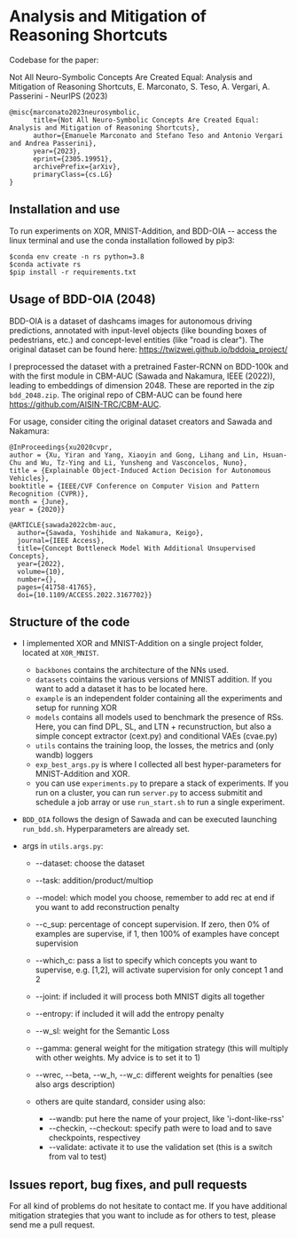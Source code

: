 # Analysis and Mitigation of Reasoning Shortcuts

Codebase for the paper: 

Not All Neuro-Symbolic Concepts Are Created Equal: Analysis and Mitigation of Reasoning Shortcuts, E. Marconato, S. Teso, A. Vergari, A. Passerini - NeurIPS (2023)

```
@misc{marconato2023neurosymbolic,
      title={Not All Neuro-Symbolic Concepts Are Created Equal: Analysis and Mitigation of Reasoning Shortcuts}, 
      author={Emanuele Marconato and Stefano Teso and Antonio Vergari and Andrea Passerini},
      year={2023},
      eprint={2305.19951},
      archivePrefix={arXiv},
      primaryClass={cs.LG}
}
```

## Installation and use

To run experiments on XOR, MNIST-Addition, and BDD-OIA -- access the linux terminal and use the conda installation followed by pip3:

```
$conda env create -n rs python=3.8
$conda activate rs
$pip install -r requirements.txt
```


## Usage of BDD-OIA (2048)

BDD-OIA is a dataset of dashcams images for autonomous driving predictions, annotated with input-level objects (like bounding boxes of pedestrians, etc.) and concept-level entities (like "road is clear"). The original dataset can be found here: https://twizwei.github.io/bddoia_project/

I preprocessed the dataset with a pretrained Faster-RCNN on BDD-100k and with the first module in CBM-AUC (Sawada and Nakamura, IEEE (2022)), leading to embeddings of dimension 2048. These are reported in the zip ```bdd_2048.zip```. The original repo of CBM-AUC can be found here https://github.com/AISIN-TRC/CBM-AUC.


For usage, consider citing the original dataset creators and Sawada and Nakamura:

```
@InProceedings{xu2020cvpr,
author = {Xu, Yiran and Yang, Xiaoyin and Gong, Lihang and Lin, Hsuan-Chu and Wu, Tz-Ying and Li, Yunsheng and Vasconcelos, Nuno},
title = {Explainable Object-Induced Action Decision for Autonomous Vehicles},
booktitle = {IEEE/CVF Conference on Computer Vision and Pattern Recognition (CVPR)},
month = {June},
year = {2020}}

@ARTICLE{sawada2022cbm-auc,
  author={Sawada, Yoshihide and Nakamura, Keigo},
  journal={IEEE Access}, 
  title={Concept Bottleneck Model With Additional Unsupervised Concepts}, 
  year={2022},
  volume={10},
  number={},
  pages={41758-41765},
  doi={10.1109/ACCESS.2022.3167702}}
```

## Structure of the code

* I implemented XOR and MNIST-Addition on a single project folder, located at ```XOR_MNIST```. 

    * ``backbones`` contains the architecture of the NNs used.
    * ``datasets`` cointains the various versions of MNIST addition. If you want to add a dataset it has to be located here.
    * ``example`` is an independent folder containing all the experiments and setup for running XOR
    *  ``models`` contains all models used to benchmark the presence of RSs. Here, you can find DPL, SL, and LTN + recunstruction, but also a simple concept extractor (cext.py) and conditional VAEs (cvae.py)
    * ``utils`` contains the training loop, the losses, the metrics and (only wandb) loggers 
    * ``exp_best_args.py`` is where I collected all best hyper-parameters for MNIST-Addition and XOR.
    * you can use ``experiments.py`` to prepare a stack of experiments. If you run on a cluster, you can run ``server.py`` to access submitit and schedule a job array or use ``run_start.sh`` to run a single experiment. 


* ``BDD_OIA`` follows the design of Sawada and can be executed launching ``run_bdd.sh``. Hyperparameters are already set.


* args in ``utils.args.py``:
    * --dataset: choose the dataset
    * --task: addition/product/multiop
    * --model: which model you choose, remember to add rec at end if you want to add reconstruction penalty
    * --c_sup: percentage of concept supervision. If zero, then 0% of examples are supervise, if 1, then 100% of examples have concept supervision
    * --which_c: pass a list to specify which concepts you want to supervise, e.g. [1,2], will activate supervision for only concept 1 and 2
    * --joint: if included it will process both MNIST digits all together
    * --entropy: if included it will add the entropy penalty
    * --w_sl: weight for the Semantic Loss
    * --gamma: general weight for the mitigation strategy (this will multiply with other weights. My advice is to set it to 1)
    * --wrec, --beta, --w_h, --w_c: different weights for penalties (see also args description)

    * others are quite standard, consider using also:
        * --wandb: put here the name of your project, like 'i-dont-like-rss'
        * --checkin, --checkout: specify path were to load and to save checkpoints, respectivey
        * --validate: activate it to use the validation set (this is a switch from val to test)

## Issues report, bug fixes, and pull requests

For all kind of problems do not hesitate to contact me. If you have additional mitigation strategies that you want to include as for others to test, please send me a pull request. 

